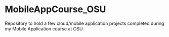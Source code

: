 # MobileAppCourse_OSU
Repository to hold a few cloud/mobile application projects completed during my Mobile Application course at OSU.
